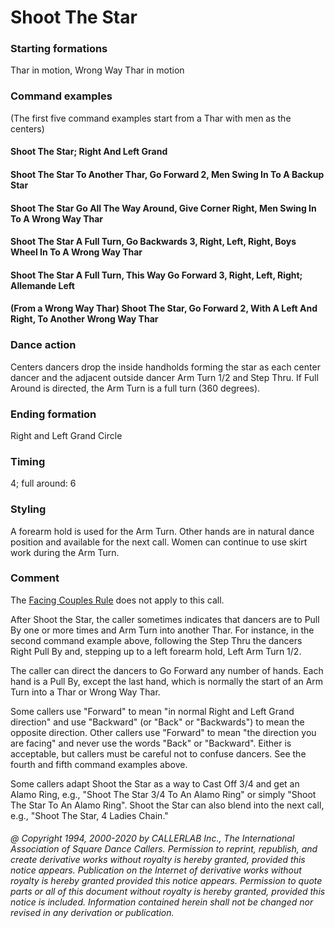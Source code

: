 
# Shoot The Star

### Starting formations

Thar in motion, Wrong Way Thar in motion

### Command examples

(The first five command examples start from a Thar with men as the centers)
#### Shoot The Star; Right And Left Grand
#### Shoot The Star To Another Thar, Go Forward 2, Men Swing In To A Backup Star
#### Shoot The Star Go All The Way Around, Give Corner Right, Men Swing In To A Wrong Way Thar
#### Shoot The Star A Full Turn, Go Backwards 3, Right, Left, Right, Boys Wheel In To A Wrong Way Thar
#### Shoot The Star A Full Turn, This Way Go Forward 3, Right, Left, Right; Allemande Left
#### (From a Wrong Way Thar) Shoot The Star, Go Forward 2, With A Left And Right, To Another Wrong Way Thar

### Dance action

Centers dancers drop the
inside handholds forming the star as each center dancer and the
adjacent outside dancer Arm Turn 1/2 and Step Thru. If Full Around is
directed, the Arm Turn is a full turn (360 degrees).

### Ending formation

Right and Left Grand Circle

### Timing

4; full around: 6

### Styling

A forearm hold is used for the Arm
Turn. Other hands are in natural dance position and available for the
next call. Women can continue to use skirt work during the Arm Turn.

### Comment

The [Facing Couples Rule](../b2/facing_couples_rule.md) does not apply to this call.

After Shoot the Star, the caller sometimes indicates that
dancers are to Pull By one or more times and Arm Turn into another
Thar. For instance, in the second command example above, following
the Step Thru the dancers Right Pull By and, stepping up to a left
forearm hold, Left Arm Turn 1/2.

The caller can direct the dancers to Go Forward any number of
hands. Each hand is a Pull By, except the last hand, which is
normally the start of an Arm Turn into a Thar or Wrong Way Thar.

Some callers use "Forward" to mean "in normal Right and Left
Grand direction" and use "Backward" (or "Back" or "Backwards") to
mean the opposite direction. Other callers use "Forward" to mean "the
direction you are facing" and never use the words "Back" or
"Backward". Either is acceptable, but callers must be careful not to
confuse dancers. See the fourth and fifth command examples above.

Some callers adapt Shoot the Star as a way to Cast Off 3/4 and
get an Alamo Ring, e.g., "Shoot The Star 3/4 To An Alamo Ring" or
simply "Shoot The Star To An Alamo Ring". Shoot the Star can also
blend into the next call, e.g., "Shoot The Star, 4 Ladies Chain."

###### @ Copyright 1994, 2000-2020 by CALLERLAB Inc., The International Association of Square Dance Callers. Permission to reprint, republish, and create derivative works without royalty is hereby granted, provided this notice appears. Publication on the Internet of derivative works without royalty is hereby granted provided this notice appears. Permission to quote parts or all of this document without royalty is hereby granted, provided this notice is included. Information contained herein shall not be changed nor revised in any derivation or publication.

